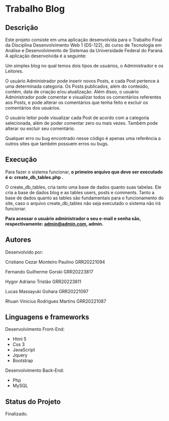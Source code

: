# Trabalho Blog


## Descrição
Este projeto consiste em uma aplicação desenvolvida para o Trabalho Final da Disciplina Desenvolvimento Web 1 (DS-122), do curso de Tecnologia em Análise e Desenvolvimento de Sistemas da Universidade Federal do Paraná. A aplicação desenvolvida é a seguinte:

Um simples blog no qual temos dois tipos de usuários, o Administrador e os Leitores. 

O usuário Administrador pode inserir novos Posts, e cada Post pertence à uma determinada categoria. Os Posts publicados, além do conteúdo, contém, data de criação e/ou atualização. Além disso, o usuário Administrador pode comentar e visualizar todos os comentários referentes aos Posts, e pode  alterar os comentários que tenha feito e excluir os comentários dos usuários.

O usuário leitor pode visualizar cada Post de acordo com a categoria selecionada, além de poder comentar zero ou mais vezes. Também pode alterar ou excluir seu comentário.

Qualquer erro ou bug encontrado nesse código é apenas uma referência a outros sites que também possuem erros ou bugs.


## Execução
Para fazer o sistema funcionar, **o primeiro arquivo que deve ser executado é o: create_db_tables.php .**

O create_db_tables, cria tanto uma base de dados quanto suas tabelas. Ele cria a base de dados blog e as tables users, posts e comments. Tanto a base de dados quanto as tables são fundamentais para o funcionamento do site, caso o arquivo create_db_tables não seja executado o sistema não irá funcionar.

**Para acessar o usuário administrador o seu e-mail e senha são, respectivamente: admin@admin.com, admin.**


## Autores
Desenvolvido por:

Cristiano Cezar Monteiro Paulino GRR20221094

Fernando Guilherme Gorski GRR20223817

Hygor Adriano Tristão GRR20223811

Lucas Massayuki Gohara GRR20221097

Rhuan Vinicius Rodrigues Martins GRR20221087



## Linguagens e frameworks

Desenvolvimento Front-End:

* Html 5
* Css 3
* JavaScript
* Jquery
* Bootstrap

Desenvolvimento Back-End:

* Php
* MySQL


## Status do Projeto
Finalizado.